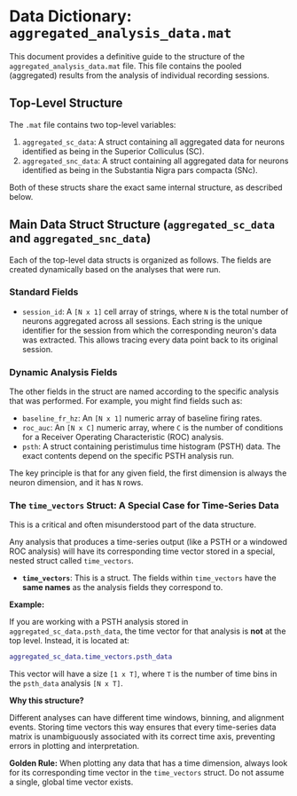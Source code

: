 # Data Dictionary: `aggregated_analysis_data.mat`

This document provides a definitive guide to the structure of the `aggregated_analysis_data.mat` file. This file contains the pooled (aggregated) results from the analysis of individual recording sessions.

## Top-Level Structure

The `.mat` file contains two top-level variables:

1.  `aggregated_sc_data`: A struct containing all aggregated data for neurons identified as being in the Superior Colliculus (SC).
2.  `aggregated_snc_data`: A struct containing all aggregated data for neurons identified as being in the Substantia Nigra pars compacta (SNc).

Both of these structs share the exact same internal structure, as described below.

## Main Data Struct Structure (`aggregated_sc_data` and `aggregated_snc_data`)

Each of the top-level data structs is organized as follows. The fields are created dynamically based on the analyses that were run.

### Standard Fields

*   `session_id`: A `[N x 1]` cell array of strings, where `N` is the total number of neurons aggregated across all sessions. Each string is the unique identifier for the session from which the corresponding neuron's data was extracted. This allows tracing every data point back to its original session.

### Dynamic Analysis Fields

The other fields in the struct are named according to the specific analysis that was performed. For example, you might find fields such as:

*   `baseline_fr_hz`: An `[N x 1]` numeric array of baseline firing rates.
*   `roc_auc`: An `[N x C]` numeric array, where `C` is the number of conditions for a Receiver Operating Characteristic (ROC) analysis.
*   `psth`: A struct containing peristimulus time histogram (PSTH) data. The exact contents depend on the specific PSTH analysis run.

The key principle is that for any given field, the first dimension is always the neuron dimension, and it has `N` rows.

### The `time_vectors` Struct: A Special Case for Time-Series Data

This is a critical and often misunderstood part of the data structure.

Any analysis that produces a time-series output (like a PSTH or a windowed ROC analysis) will have its corresponding time vector stored in a special, nested struct called `time_vectors`.

*   **`time_vectors`**: This is a struct. The fields within `time_vectors` have the **same names** as the analysis fields they correspond to.

**Example:**

If you are working with a PSTH analysis stored in `aggregated_sc_data.psth_data`, the time vector for that analysis is **not** at the top level. Instead, it is located at:

```matlab
aggregated_sc_data.time_vectors.psth_data
```

This vector will have a size `[1 x T]`, where `T` is the number of time bins in the `psth_data` analysis `[N x T]`.

**Why this structure?**

Different analyses can have different time windows, binning, and alignment events. Storing time vectors this way ensures that every time-series data matrix is unambiguously associated with its correct time axis, preventing errors in plotting and interpretation.

**Golden Rule:** When plotting any data that has a time dimension, always look for its corresponding time vector in the `time_vectors` struct. Do not assume a single, global time vector exists.
